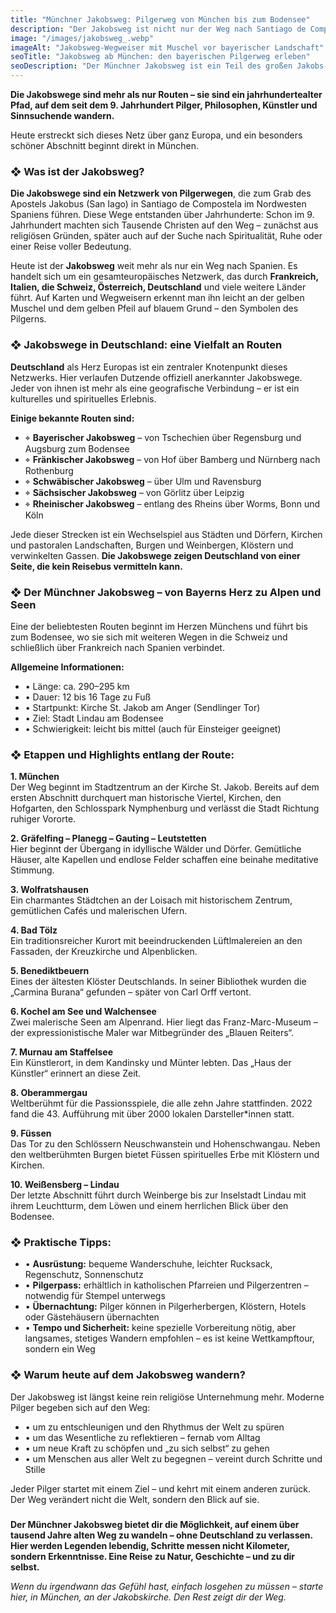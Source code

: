 ```yaml
---
title: "Münchner Jakobsweg: Pilgerweg von München bis zum Bodensee"
description: "Der Jakobsweg ist nicht nur der Weg nach Santiago de Compostela, sondern auch eine faszinierende Route durch Süddeutschland. Erfahre, wie du direkt aus dem Zentrum Münchens deine Pilgerreise starten kannst."
image: "/images/jakobsweg_.webp"
imageAlt: "Jakobsweg-Wegweiser mit Muschel vor bayerischer Landschaft"
seoTitle: "Jakobsweg ab München: den bayerischen Pilgerweg erleben"
seoDescription: "Der Münchner Jakobsweg ist ein Teil des großen Jakobs-Pilgernetzwerks. Beginne deine Reise in München und entdecke Geschichte, Natur und spirituelle Kraft entlang der Route."
---
```


**Die Jakobswege sind mehr als nur Routen – sie sind ein jahrhundertealter Pfad, auf dem seit dem 9. Jahrhundert Pilger, Philosophen, Künstler und Sinnsuchende wandern.**

Heute erstreckt sich dieses Netz über ganz Europa, und ein besonders schöner Abschnitt beginnt direkt in München.

### ❖ Was ist der Jakobsweg?

**Die Jakobswege sind ein Netzwerk von Pilgerwegen**, die zum Grab des Apostels Jakobus (San Iago) in Santiago de Compostela im Nordwesten Spaniens führen. Diese Wege entstanden über Jahrhunderte: Schon im 9. Jahrhundert machten sich Tausende Christen auf den Weg – zunächst aus religiösen Gründen, später auch auf der Suche nach Spiritualität, Ruhe oder einer Reise voller Bedeutung.

Heute ist der **Jakobsweg** weit mehr als nur ein Weg nach Spanien. Es handelt sich um ein gesamteuropäisches Netzwerk, das durch **Frankreich, Italien, die Schweiz, Österreich, Deutschland** und viele weitere Länder führt. Auf Karten und Wegweisern erkennt man ihn leicht an der gelben Muschel und dem gelben Pfeil auf blauem Grund – den Symbolen des Pilgerns.

### ❖ Jakobswege in Deutschland: eine Vielfalt an Routen

**Deutschland** als Herz Europas ist ein zentraler Knotenpunkt dieses Netzwerks. Hier verlaufen Dutzende offiziell anerkannter Jakobswege. Jeder von ihnen ist mehr als eine geografische Verbindung – er ist ein kulturelles und spirituelles Erlebnis.

**Einige bekannte Routen sind:**

- ⌖ **Bayerischer Jakobsweg** – von Tschechien über Regensburg und Augsburg zum Bodensee  
- ⌖ **Fränkischer Jakobsweg** – von Hof über Bamberg und Nürnberg nach Rothenburg  
- ⌖ **Schwäbischer Jakobsweg** – über Ulm und Ravensburg  
- ⌖ **Sächsischer Jakobsweg** – von Görlitz über Leipzig  
- ⌖ **Rheinischer Jakobsweg** – entlang des Rheins über Worms, Bonn und Köln  

Jede dieser Strecken ist ein Wechselspiel aus Städten und Dörfern, Kirchen und pastoralen Landschaften, Burgen und Weinbergen, Klöstern und verwinkelten Gassen. **Die Jakobswege zeigen Deutschland von einer Seite, die kein Reisebus vermitteln kann.**

### ❖ Der Münchner Jakobsweg – von Bayerns Herz zu Alpen und Seen

Eine der beliebtesten Routen beginnt im Herzen Münchens und führt bis zum Bodensee, wo sie sich mit weiteren Wegen in die Schweiz und schließlich über Frankreich nach Spanien verbindet.

**Allgemeine Informationen:**

- • Länge: ca. 290–295 km  
- • Dauer: 12 bis 16 Tage zu Fuß  
- • Startpunkt: Kirche St. Jakob am Anger (Sendlinger Tor)  
- • Ziel: Stadt Lindau am Bodensee  
- • Schwierigkeit: leicht bis mittel (auch für Einsteiger geeignet)  

### ❖ Etappen und Highlights entlang der Route:

**1. München**  
Der Weg beginnt im Stadtzentrum an der Kirche St. Jakob. Bereits auf dem ersten Abschnitt durchquert man historische Viertel, Kirchen, den Hofgarten, den Schlosspark Nymphenburg und verlässt die Stadt Richtung ruhiger Vororte.

**2. Gräfelfing – Planegg – Gauting – Leutstetten**  
Hier beginnt der Übergang in idyllische Wälder und Dörfer. Gemütliche Häuser, alte Kapellen und endlose Felder schaffen eine beinahe meditative Stimmung.

**3. Wolfratshausen**  
Ein charmantes Städtchen an der Loisach mit historischem Zentrum, gemütlichen Cafés und malerischen Ufern.

**4. Bad Tölz**  
Ein traditionsreicher Kurort mit beeindruckenden Lüftlmalereien an den Fassaden, der Kreuzkirche und Alpenblicken.

**5. Benediktbeuern**  
Eines der ältesten Klöster Deutschlands. In seiner Bibliothek wurden die „Carmina Burana“ gefunden – später von Carl Orff vertont.

**6. Kochel am See und Walchensee**  
Zwei malerische Seen am Alpenrand. Hier liegt das Franz-Marc-Museum – der expressionistische Maler war Mitbegründer des „Blauen Reiters“.

**7. Murnau am Staffelsee**  
Ein Künstlerort, in dem Kandinsky und Münter lebten. Das „Haus der Künstler“ erinnert an diese Zeit.

**8. Oberammergau**  
Weltberühmt für die Passionsspiele, die alle zehn Jahre stattfinden. 2022 fand die 43. Aufführung mit über 2000 lokalen Darsteller*innen statt.

**9. Füssen**  
Das Tor zu den Schlössern Neuschwanstein und Hohenschwangau. Neben den weltberühmten Burgen bietet Füssen spirituelles Erbe mit Klöstern und Kirchen.

**10. Weißensberg – Lindau**  
Der letzte Abschnitt führt durch Weinberge bis zur Inselstadt Lindau mit ihrem Leuchtturm, dem Löwen und einem herrlichen Blick über den Bodensee.

### ❖ Praktische Tipps:

- • **Ausrüstung:** bequeme Wanderschuhe, leichter Rucksack, Regenschutz, Sonnenschutz  
- • **Pilgerpass:** erhältlich in katholischen Pfarreien und Pilgerzentren – notwendig für Stempel unterwegs  
- • **Übernachtung:** Pilger können in Pilgerherbergen, Klöstern, Hotels oder Gästehäusern übernachten  
- • **Tempo und Sicherheit:** keine spezielle Vorbereitung nötig, aber langsames, stetiges Wandern empfohlen – es ist keine Wettkampftour, sondern ein Weg  

### ❖ Warum heute auf dem Jakobsweg wandern?

Der Jakobsweg ist längst keine rein religiöse Unternehmung mehr. Moderne Pilger begeben sich auf den Weg:

- • um zu entschleunigen und den Rhythmus der Welt zu spüren  
- • um das Wesentliche zu reflektieren – fernab vom Alltag  
- • um neue Kraft zu schöpfen und „zu sich selbst“ zu gehen  
- • um Menschen aus aller Welt zu begegnen – vereint durch Schritte und Stille  

Jeder Pilger startet mit einem Ziel – und kehrt mit einem anderen zurück. Der Weg verändert nicht die Welt, sondern den Blick auf sie.

###

**Der Münchner Jakobsweg bietet dir die Möglichkeit, auf einem über tausend Jahre alten Weg zu wandeln – ohne Deutschland zu verlassen. Hier werden Legenden lebendig, Schritte messen nicht Kilometer, sondern Erkenntnisse. Eine Reise zu Natur, Geschichte – und zu dir selbst.**

_Wenn du irgendwann das Gefühl hast, einfach losgehen zu müssen – starte hier, in München, an der Jakobskirche. Den Rest zeigt dir der Weg._
